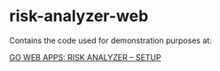 risk-analyzer-web
=================
Contains the code used for demonstration purposes at:

[GO WEB APPS: RISK ANALYZER – SETUP](http://jessekallhoff.com/2013/05/02/go-web-apps-risk-analyzer-pt-1/)

